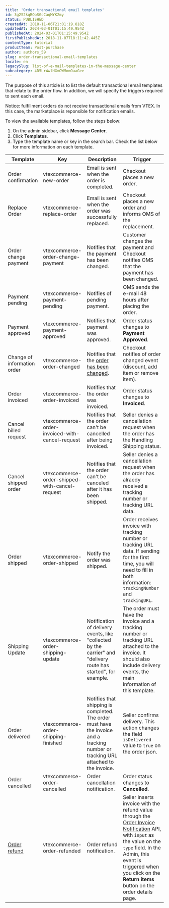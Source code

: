 ```yaml
---
title: 'Order transactional email templates'
id: 3g2S2kqBOoSGcCaqMYK2my
status: PUBLISHED
createdAt: 2018-11-06T21:01:19.818Z
updatedAt: 2024-03-01T01:15:49.954Z
publishedAt: 2024-03-01T01:15:49.954Z
firstPublishedAt: 2018-11-07T18:11:42.445Z
contentType: tutorial
productTeam: Post-purchase
author: authors_59
slug: order-transactional-email-templates
locale: en
legacySlug: list-of-e-mail-templates-in-the-message-center
subcategory: 4D5LrWwlHGmOWMomOaaGee
---
```


The purpose of this article is to list the default transactional email templates that relate to the order flow. In addition, we will specify the triggers required to sent each email.

<div class="alert alert-warning">
Notice: fulfillment orders do not receive transactional emails from VTEX. In this case, the marketplace is reponsible for notification emails.
</div>

To view the available templates, follow the steps below:

1. On the admin sidebar, click __Message Center__.
2. Click __Templates__.
3. Type the template name or key in the search bar. Check the list below for more information on each template.

| Template | Key | Description | Trigger |
| ---------- | ---------- | ---------- | ---------- |
| Order confirmation | vtexcommerce-new-order | Email is sent when the order is completed. | Checkout places a new order. |
| Replace Order | vtexcommerce-replace-order | Email is sent when the order was successfully replaced. | Checkout places a new order and informs OMS of the replacement. |
| Order change payment | vtexcommerce-order-change-payment | Notifies that the payment has been changed. | Customer changes the payment and Checkout notifies OMS that the payment has been changed. |
| Payment pending | vtexcommerce-payment-pending | Notifies of pending payment. | OMS sends the e-mail 48 hours after placing the order. |
| Payment approved | vtexcommerce-payment-approved | Notifies that payment was approved. | Order status changes to __Payment Approved__. |
| Change of information order | vtexcommerce-order-changed | Notifies that the [order has been changed](https://help.vtex.com/en/tutorial/alteracao-de-itens-de-um-pedido-finalizado--tutorials_190). | Checkout notifies of order changed event (discount, add item or remove item). |
| Order invoiced | vtexcommerce-order-invoiced | Notifies that the order was invoiced. | Order status changes to __Invoiced__. |
| Cancel billed request | vtexcommerce-order-invoiced-with-cancel-request | Notifies that the order can't be cancelled after being invoiced. | Seller denies a cancellation request when the order has the Handling Shipping status. |
| Cancel shipped order | vtexcommerce-order-shipped-with-cancel-request | Notifies that the order can't be canceled after it has been shipped. | Seller denies a cancellation request when the order has alraedy received a tracking number or tracking URL data. |
| Order shipped | vtexcommerce-order-shipped | Notify the order was shipped. | Order receives invoice with tracking number or tracking URL data. If sending for the first time, you will need to fill in both information: `trackingNumber` and `trackingURL`. |
| Shipping Update | vtexcommerce-order-shipping-update | Notification of delivery events, like "collected by the carrier" and "delivery route has started", for example. | The order must have the invoice and a tracking number or tracking URL attached to the invoice. It should also include delivery events, the main information of this template. |
| Order delivered | vtexcommerce-order-shipping-finished | Notifies that shipping is completed. The order must have the invoice and a tracking number or tracking URL attached to the invoice. | Seller confirms delivery. This action changes the field `isDelivered` value to `true` on the order json. |
| Order cancelled | vtexcommerce-order-cancelled | Order cancellation notification. | Order status changes to __Cancelled__. |
| [Order refund](https://help.vtex.com/en/tutorial/template-de-e-mail-transacional-para-pedido-estornado--5uy6FCBb6DLyIJlSDeM10G) | vtexcommerce-order-refunded | Order refund notification. | Seller inserts invoice with the refund value through the [Order Invoice Notification](https://developers.vtex.com/docs/api-reference/orders-api#post-/api/oms/pvt/orders/-orderId-/invoice) API, with `input` as the value on the `type` field. In the Admin, this event is triggered when you click on the __Return items__ button on the order details page. |
